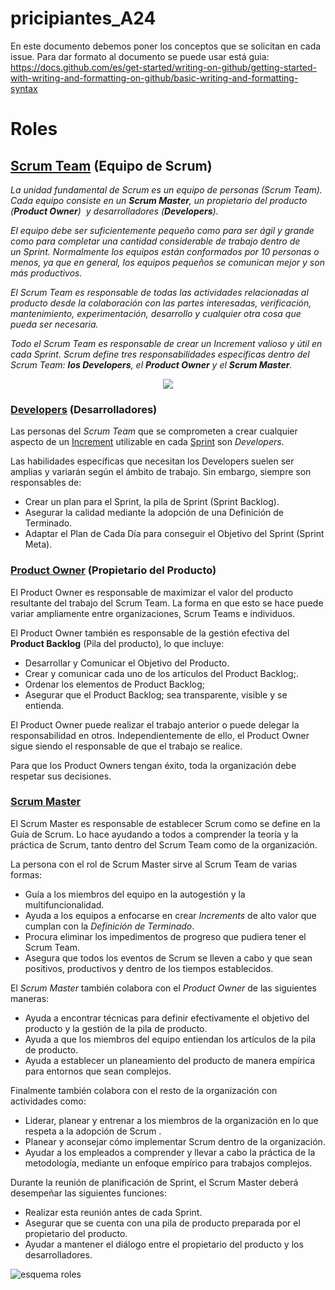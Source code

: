 # pricipiantes_A24
En este documento debemos poner los conceptos que se solicitan en cada issue.
Para dar formato al documento se puede usar está guia:
https://docs.github.com/es/get-started/writing-on-github/getting-started-with-writing-and-formatting-on-github/basic-writing-and-formatting-syntax

# Roles

## [Scrum Team](https://youtu.be/Yi8I1ZnrKD4) (Equipo de Scrum)

*La unidad fundamental de Scrum es un equipo de personas (Scrum Team). Cada equipo consiste en un **Scrum Master**, un propietario del producto (**Product Owner**)  y desarrolladores (**Developers**).*

*El equipo debe ser suficientemente pequeño como para ser ágil y grande como para completar una cantidad considerable de trabajo dentro de un Sprint. Normalmente los equipos están conformados por 10 personas o menos, ya que en general, los equipos pequeños se comunican mejor y son más productivos.*

*El Scrum Team es responsable de todas las actividades relacionadas al producto desde la colaboración con las partes interesadas, verificación, mantenimiento, experimentación, desarrollo y cualquier otra cosa que pueda ser necesaria.*

*Todo el Scrum Team es responsable de crear un Increment valioso y útil en cada Sprint. Scrum define tres responsabilidades específicas dentro del Scrum Team: **los Developers**, el **Product Owner** y el **Scrum Master**.*


<p align="center">
  <img src="https://www.troopsf.com/wp-content/uploads/scrum-roles.png">
</p>

### **[Developers](https://www.youtube.com/watch?v=vLqCkj0PvtE)** (Desarrolladores)

Las personas del *Scrum Team* que se comprometen a crear cualquier aspecto de un [Increment](https://youtu.be/HA0ki_Synho) utilizable en cada [Sprint](https://youtu.be/7yIZOOXZjaU) son *Developers*. 

Las habilidades específicas que necesitan los Developers suelen ser amplias y variarán según el ámbito de trabajo. Sin embargo, siempre son responsables de: 
* Crear un plan para el Sprint, la pila de Sprint (Sprint Backlog).
* Asegurar la calidad mediante la adopción de una Definición de Terminado.
* Adaptar el Plan de Cada Día para conseguir el Objetivo del Sprint (Sprint Meta).
    
    
 ### **[Product Owner](https://www.youtube.com/watch?v=X7gh07V6aKo)** (Propietario del Producto)
 
El Product Owner es responsable de maximizar el valor del producto resultante del trabajo del Scrum Team. La forma en que esto se hace puede variar ampliamente entre organizaciones, Scrum Teams e individuos. 

El Product Owner también es responsable de la gestión efectiva del **Product Backlog** (Pila del producto), lo que incluye: 
 * Desarrollar y Comunicar el Objetivo del Producto.
 * Crear y comunicar cada uno de los artículos del Product Backlog;.
 * Ordenar los elementos de Product Backlog;
 * Asegurar que el Product Backlog; sea transparente, visible y se entienda.

El Product Owner puede realizar el trabajo anterior o puede delegar la responsabilidad en otros. Independientemente de ello, el Product Owner sigue siendo el responsable de que el trabajo se realice.

Para que los Product Owners tengan éxito, toda la organización debe respetar sus decisiones.

### **[Scrum Master](https://youtu.be/cXinM8juOoc)**

El Scrum Master es responsable de establecer Scrum como se define en la Guía de Scrum. Lo hace ayudando a todos a comprender la teoría y la práctica de Scrum, tanto dentro del Scrum Team como de la organización.

La persona con el rol de Scrum Master sirve al Scrum Team de varias formas:
* Guía a los miembros del equipo en la autogestión y la multifuncionalidad.
* Ayuda a los equipos a enfocarse en crear *Increments* de alto valor que cumplan con la *Definición de Terminado*.
* Procura eliminar los impedimentos de progreso que pudiera tener el Scrum Team.
* Asegura que todos los eventos de Scrum se lleven a cabo y que sean positivos, productivos y dentro de los tiempos establecidos.

El *Scrum Master* también colabora con el *Product Owner* de las siguientes maneras:
* Ayuda a encontrar técnicas para definir efectivamente el objetivo del producto y la gestión de la pila de producto.
* Ayuda a que los miembros del equipo entiendan los artículos de la pila de producto.
* Ayuda a establecer un planeamiento del producto de manera empírica para entornos que sean complejos.

Finalmente también colabora con el resto de la organización con actividades como:
* Liderar, planear y entrenar a los miembros de la organización en lo que respeta a la adopción de Scrum .
* Planear y aconsejar cómo implementar Scrum dentro de la organización.
* Ayudar a los empleados a comprender y llevar a cabo la práctica de la metodología, mediante un enfoque empírico para trabajos complejos.

Durante la reunión de planificación de Sprint, el Scrum Master deberá desempeñar las siguientes funciones:
* Realizar esta reunión antes de cada Sprint.
* Asegurar que se cuenta con una pila de producto preparada por el propietario del producto.
* Ayudar a mantener el diálogo entre el propietario del producto y los desarrolladores.

![esquema roles](https://images.squarespace-cdn.com/content/v1/5dde466c8ec727201d3ae12f/1604654057978-H5W6LJAX3BQGOWNYOON0/Los+3+roles+de+Scrum+y+sus+caracter%C3%ADsticas?format=1000w)

